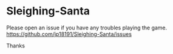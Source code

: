 # Sleighing-Santa

Please open an issue if you have any troubles playing the game. https://github.com/jp18191/Sleighing-Santa/issues

Thanks
